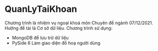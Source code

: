 # QuanLyTaiKhoan
Chương trình là nhiệm vụ ngoại khoá môn Chuyên đề ngành 07/12/2021.
Hướng đề tài là Cơ sở dữ liệu.
Chương trình sử dụng:
- MongoDB để lưu trữ dữ liệu
- PySide 6 Làm giao diện đồ hoạ người dùng
